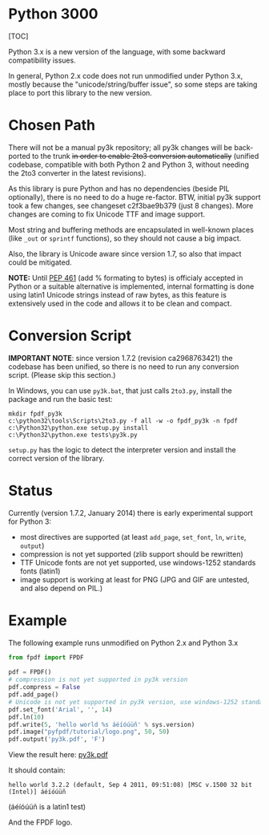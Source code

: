 # Python 3000 #

[TOC]

Python 3.x is a new version of the language, with some backward compatibility issues.

In general, Python 2.x code does not run unmodified under Python 3.x, mostly because the "unicode/string/buffer issue", so some steps are taking place to port this library to the new version.

# Chosen Path #

There will not be a manual py3k repository; all py3k changes will be back-ported to the trunk ~~in order to enable 2to3 conversion automatically~~ (unified codebase, compatible with both Python 2 and Python 3, without needing the 2to3 converter in the latest revisions).

As this library is pure Python and has no dependencies (beside PIL optionally), there is no need to do a huge re-factor.
BTW, initial py3k support took a few changes, see changeset c2f3bae9b379 (just 8 changes). More changes are coming to fix Unicode TTF and image support.

Most string and buffering methods are encapsulated in well-known places (like `_out` or `sprintf` functions), so they should not cause a big impact.

Also, the library is Unicode aware since version 1.7, so also that impact could be mitigated.

**NOTE:** Until [PEP 461](http://www.python.org/dev/peps/pep-0461/) (add % formating to bytes) is officialy accepted in Python or a suitable alternative is implemented, internal formatting is done using latin1 Unicode strings instead of raw bytes, as this feature is extensively used in the code and allows it to be clean and compact.

# Conversion Script #

**IMPORTANT NOTE**: since version 1.7.2 (revision ca2968763421) the codebase has been unified, so there is no need to run any conversion script. (Please skip this section.)

In Windows, you can use `py3k.bat`, that just calls `2to3.py`, install the package and run the basic test:

```
mkdir fpdf_py3k
c:\python32\tools\Scripts\2to3.py -f all -w -o fpdf_py3k -n fpdf 
c:\Python32\python.exe setup.py install
c:\Python32\python.exe tests\py3k.py
```

`setup.py` has the logic to detect the interpreter version and install the correct version of the library.

# Status #

Currently (version 1.7.2, January 2014) there is early experimental support for Python 3:

  * most directives are supported (at least `add_page`, `set_font`, `ln`, `write`, `output`)
  * compression is not yet supported (zlib support should be rewritten)
  * TTF Unicode fonts are not yet supported, use windows-1252 standards fonts (latin1)
  * image support is working at least for PNG (JPG and GIF are untested, and also depend on PIL.)

# Example #

The following example runs unmodified on Python 2.x and Python 3.x

```python
from fpdf import FPDF
    
pdf = FPDF()
# compression is not yet supported in py3k version
pdf.compress = False
pdf.add_page()
# Unicode is not yet supported in py3k version, use windows-1252 standards font
pdf.set_font('Arial', '', 14)  
pdf.ln(10)
pdf.write(5, 'hello world %s áéíóúüñ' % sys.version)
pdf.image("pyfpdf/tutorial/logo.png", 50, 50)
pdf.output('py3k.pdf', 'F')
```

View the result here: [py3k.pdf](https://github.com/reingart/pyfpdf/raw/master/tests/py3k.pdf)

It should contain:

```
hello world 3.2.2 (default, Sep 4 2011, 09:51:08) [MSC v.1500 32 bit (Intel)] áéíóúüñ
```

(áéíóúüñ is a latin1 test)

And the FPDF logo.
